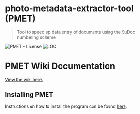 # photo-metadata-extractor-tool (PMET)
> Tool to speed up data entry of documents using the SuDoc numbering scheme

![PMET - License](https://img.shields.io/badge/license-MIT-blue)
![LOC](https://tokei.rs/b1/github/Quorum-Code/photo-metadata-extractor-tool?category=lines)

# PMET Wiki Documentation
[View the wiki here.](https://github.com/Quorum-Code/photo-metadata-extractor-tool/wiki)

## Installing PMET
Instructions on how to install the program can be found [here](https://github.com/Quorum-Code/photo-metadata-extractor-tool/wiki/Installing-PMET).
